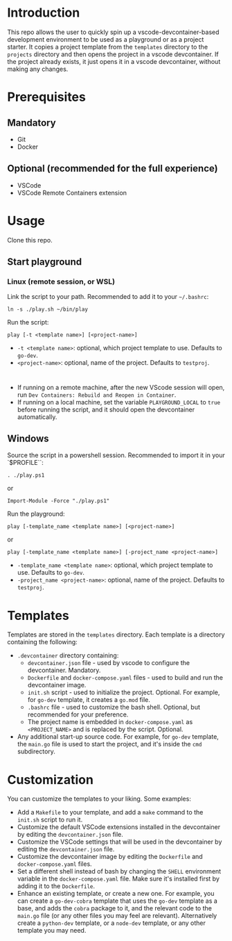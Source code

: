 # Introduction
This repo allows the user to quickly spin up a vscode-devcontainer-based development environment to be used as a playground or as a project starter.
It copies a project template from the `templates` directory to the `projects` directory and then opens the project in a vscode devcontainer.
If the project already exists, it just opens it in a vscode devcontainer, without making any changes.

# Prerequisites
## Mandatory
- Git
- Docker
## Optional (recommended for the full experience)
- VSCode
- VSCode Remote Containers extension

# Usage
Clone this repo.

## Start playground
### Linux (remote session, or WSL)
Link the script to your path. Recommended to add it to your `~/.bashrc`:
```
ln -s ./play.sh ~/bin/play
```
Run the script:
```
play [-t <template name>] [<project-name>]
```
- `-t <template name>`: optional, which project template to use. Defaults to `go-dev`.
- `<project-name>`: optional, name of the project. Defaults to `testproj`.

#

- If running on a remote machine, after the new VScode session will open, run `Dev Containers: Rebuild and Reopen in Container`.
- If running on a local machine, set the variable `PLAYGROUND_LOCAL` to `true` before running the script, and it should open the devcontainer automatically.

## Windows
Source the script in a powershell session. Recommended to import it in your `$PROFILE``:
```
. ./play.ps1
```
or
```
Import-Module -Force "./play.ps1"
```

Run the playground:
```
play [-template_name <template name>] [<project-name>]
```
or
```
play [-template_name <template name>] [-project_name <project-name>]
```
- `-template_name <template name>`: optional, which project template to use. Defaults to `go-dev`.
- `-project_name <project-name>`: optional, name of the project. Defaults to `testproj`.


# Templates
Templates are stored in the `templates` directory. Each template is a directory containing the following:
 - `.devcontainer` directory containing:
   - `devcontainer.json` file - used by vscode to configure the devcontainer. Mandatory.
   - `Dockerfile` and `docker-compose.yaml` files - used to build and run the devcontainer image.
   - `init.sh` script - used to initialize the project. Optional. For example, for `go-dev` template, it creates a `go.mod` file.
   - `.bashrc` file - used to customize the bash shell. Optional, but recommended for your preference.
   - The project name is embedded in `docker-compose.yaml` as `<PROJECT_NAME>` and is replaced by the script. Optional.
 - Any additional start-up source code. For example, for `go-dev` template, the `main.go` file is used to start the project, and it's inside the `cmd` subdirectory.

# Customization
You can customize the templates to your liking. Some examples:
 - Add a `Makefile` to your template, and add a `make` command to the `init.sh` script to run it.
 - Customize the default VSCode extensions installed in the devcontainer by editing the `devcontainer.json` file.
 - Customize the VSCode settings that will be used in the devcontainer by editing the `devcontainer.json` file.
 - Customize the devcontainer image by editing the `Dockerfile` and `docker-compose.yaml` files.
 - Set a different shell instead of bash by changing the `SHELL` environment variable in the `docker-compose.yaml` file. Make sure it's installed first by adding it to the `Dockerfile`.
 - Enhance an existing template, or create a new one. For example, you can create a `go-dev-cobra` template that uses the `go-dev` template as a base, and adds the `cobra` package to it, and the relevant code to the `main.go` file (or any other files you may feel are relevant). Alternatively create a `python-dev` template, or a `node-dev` template, or any other template you may need.